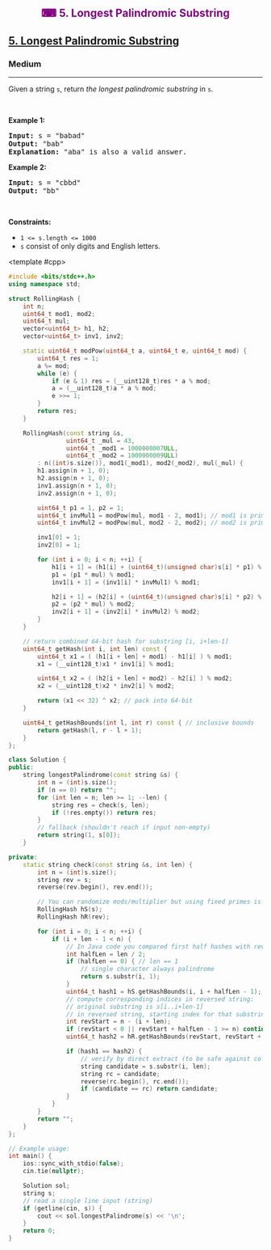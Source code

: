 

<div align = "center">
<h style = "margin-bottom: 0px; margin-top: 0px; color : purple;" align = "center" class = "header">

## ⌨ 5. Longest Palindromic Substring

</h>
</div>

<h2><a href="https://leetcode.com/problems/longest-palindromic-substring" target = "_blank">5. Longest Palindromic Substring</a></h2><h3>Medium</h3><hr><p>Given a string <code>s</code>, return <em>the longest</em> <span data-keyword="palindromic-string"><em>palindromic</em></span> <span data-keyword="substring-nonempty"><em>substring</em></span> in <code>s</code>.</p>

<p>&nbsp;</p>
<p><strong class="example">Example 1:</strong></p>

<pre>
<strong>Input:</strong> s = &quot;babad&quot;
<strong>Output:</strong> &quot;bab&quot;
<strong>Explanation:</strong> &quot;aba&quot; is also a valid answer.
</pre>

<p><strong class="example">Example 2:</strong></p>

<pre>
<strong>Input:</strong> s = &quot;cbbd&quot;
<strong>Output:</strong> &quot;bb&quot;
</pre>

<p>&nbsp;</p>
<p><strong>Constraints:</strong></p>

<ul>
	<li><code>1 &lt;= s.length &lt;= 1000</code></li>
	<li><code>s</code> consist of only digits and English letters.</li>
</ul>
<CodeTabs :languages="[
  { name: 'C++', slot: 'cpp' },
  { name: 'Java', slot: 'java' }
]">
<template #java>

```java
import java.math.BigInteger;
import java.util.Random;

class Solution {
    public String longestPalindrome(String s) {
        int n = s.length();
        for (int i = n; i >= 1; i--) {
            String res = check(s, i);
            if (!res.equals(""))
                return res;
        }
        String res = "";
        res += s.charAt(0);
        return res;
    }
    private static String check(String s, int len) {
        int n = s.length();
        StringBuilder t = new StringBuilder(s);
        Hashing hash1 = new Hashing(s);
        Hashing hash2 = new Hashing(t.reverse().toString());
        for (int i = 0; i < n; i++) {
            if (i + len - 1 < n) {
                long Hash1 = hash1.getHashbounds(i, i + len / 2 - 1);
                long Hash2 = hash2.getHashbounds(n - (i + len), (n - (i + len) + len / 2 - 1));
                if (Hash1 == Hash2) {
                    StringBuilder res = new StringBuilder();
                    for (int j = i; j <= i + len - 1; j++)
                        res.append(s.charAt(j));
                    return res.toString();
                }
            }
        }
        return "";
    }
    static class Hashing {
        long[] hash1, hash2;
        long[] inv1, inv2;
        int n;
        static int muresiplier = 43;
        static final Random rnd = new Random();
        static final int mod1 = BigInteger.valueOf((int)(1e9 + rnd.nextInt((int) 1e9))).nextProbablePrime().intValue();
        static final int mod2 = BigInteger.valueOf((int)(1e9 + rnd.nextInt((int) 1e9))).nextProbablePrime().intValue();
        static final int invMuresiplier1 = BigInteger.valueOf(muresiplier).modInverse(BigInteger.valueOf(mod1)).intValue();
        static final int invMuresiplier2 = BigInteger.valueOf(muresiplier).modInverse(BigInteger.valueOf(mod2)).intValue();
        public Hashing(String s) {
            n = s.length();
            hash1 = new long[n + 1];
            hash2 = new long[n + 1];
            inv1 = new long[n + 1];
            inv2 = new long[n + 1];
            inv1[0] = 1;
            inv2[0] = 1;
            long p1 = 1;
            long p2 = 1;
            for (int i = 0; i < n; i++) {
                hash1[i + 1] = (hash1[i] + s.charAt(i) * p1) % mod1;
                p1 = p1 * muresiplier % mod1;
                inv1[i + 1] = inv1[i] * invMuresiplier1 % mod1;
                hash2[i + 1] = (hash2[i] + s.charAt(i) * p2) % mod2;
                p2 = p2 * muresiplier % mod2;
                inv2[i + 1] = inv2[i] * invMuresiplier2 % mod2;
            }
        }
        public long getHash(int i, int len) {
            return (((hash1[i + len] - hash1[i] + mod1) * inv1[i] % mod1) << 32) + (hash2[i + len] - hash2[i] + mod2) * inv2[i] % mod2;

        }
        public long getHashbounds(int x, int y) {
            return getHash(x, y - x + 1);
        }
    }
}
```

</template>

<template #cpp> 

```cpp
#include <bits/stdc++.h>
using namespace std;

struct RollingHash {
    int n;
    uint64_t mod1, mod2;
    uint64_t mul;
    vector<uint64_t> h1, h2;
    vector<uint64_t> inv1, inv2;

    static uint64_t modPow(uint64_t a, uint64_t e, uint64_t mod) {
        uint64_t res = 1;
        a %= mod;
        while (e) {
            if (e & 1) res = (__uint128_t)res * a % mod;
            a = (__uint128_t)a * a % mod;
            e >>= 1;
        }
        return res;
    }

    RollingHash(const string &s,
                uint64_t _mul = 43,
                uint64_t _mod1 = 1000000007ULL,
                uint64_t _mod2 = 1000000009ULL)
        : n((int)s.size()), mod1(_mod1), mod2(_mod2), mul(_mul) {
        h1.assign(n + 1, 0);
        h2.assign(n + 1, 0);
        inv1.assign(n + 1, 0);
        inv2.assign(n + 1, 0);

        uint64_t p1 = 1, p2 = 1;
        uint64_t invMul1 = modPow(mul, mod1 - 2, mod1); // mod1 is prime
        uint64_t invMul2 = modPow(mul, mod2 - 2, mod2); // mod2 is prime

        inv1[0] = 1;
        inv2[0] = 1;

        for (int i = 0; i < n; ++i) {
            h1[i + 1] = (h1[i] + (uint64_t)(unsigned char)s[i] * p1) % mod1;
            p1 = (p1 * mul) % mod1;
            inv1[i + 1] = (inv1[i] * invMul1) % mod1;

            h2[i + 1] = (h2[i] + (uint64_t)(unsigned char)s[i] * p2) % mod2;
            p2 = (p2 * mul) % mod2;
            inv2[i + 1] = (inv2[i] * invMul2) % mod2;
        }
    }

    // return combined 64-bit hash for substring [i, i+len-1]
    uint64_t getHash(int i, int len) const {
        uint64_t x1 = ( (h1[i + len] + mod1) - h1[i] ) % mod1;
        x1 = (__uint128_t)x1 * inv1[i] % mod1;

        uint64_t x2 = ( (h2[i + len] + mod2) - h2[i] ) % mod2;
        x2 = (__uint128_t)x2 * inv2[i] % mod2;

        return (x1 << 32) ^ x2; // pack into 64-bit
    }

    uint64_t getHashBounds(int l, int r) const { // inclusive bounds
        return getHash(l, r - l + 1);
    }
};

class Solution {
public:
    string longestPalindrome(const string &s) {
        int n = (int)s.size();
        if (n == 0) return "";
        for (int len = n; len >= 1; --len) {
            string res = check(s, len);
            if (!res.empty()) return res;
        }
        // fallback (shouldn't reach if input non-empty)
        return string(1, s[0]);
    }

private:
    static string check(const string &s, int len) {
        int n = (int)s.size();
        string rev = s;
        reverse(rev.begin(), rev.end());

        // You can randomize mods/multiplier but using fixed primes is fine.
        RollingHash hS(s);
        RollingHash hR(rev);

        for (int i = 0; i < n; ++i) {
            if (i + len - 1 < n) {
                // In Java code you compared first half hashes with reversed counterpart:
                int halfLen = len / 2;
                if (halfLen == 0) { // len == 1
                    // single character always palindrome
                    return s.substr(i, 1);
                }
                uint64_t hash1 = hS.getHashBounds(i, i + halfLen - 1);
                // compute corresponding indices in reversed string:
                // original substring is s[i..i+len-1]
                // in reversed string, starting index for that substring is n - (i + len)
                int revStart = n - (i + len);
                if (revStart < 0 || revStart + halfLen - 1 >= n) continue;
                uint64_t hash2 = hR.getHashBounds(revStart, revStart + halfLen - 1);

                if (hash1 == hash2) {
                    // verify by direct extract (to be safe against collisions)
                    string candidate = s.substr(i, len);
                    string rc = candidate;
                    reverse(rc.begin(), rc.end());
                    if (candidate == rc) return candidate;
                }
            }
        }
        return "";
    }
};

// Example usage:
int main() {
    ios::sync_with_stdio(false);
    cin.tie(nullptr);

    Solution sol;
    string s;
    // read a single line input (string)
    if (getline(cin, s)) {
        cout << sol.longestPalindrome(s) << '\n';
    }
    return 0;
}



```
</template>
</CodeTabs>